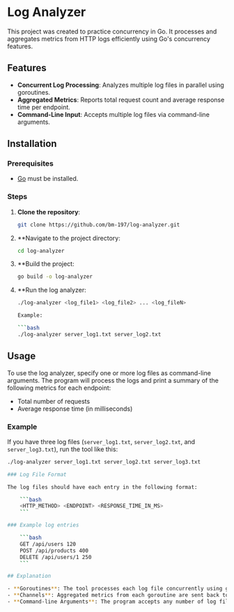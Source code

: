 # Log Analyzer

This project was created to practice concurrency in Go. It processes and aggregates metrics from HTTP logs efficiently using Go's concurrency features.

## Features

- **Concurrent Log Processing**: Analyzes multiple log files in parallel using goroutines.
- **Aggregated Metrics**: Reports total request count and average response time per endpoint.
- **Command-Line Input**: Accepts multiple log files via command-line arguments.

## Installation

### Prerequisites

- [Go](https://golang.org/dl/) must be installed.

### Steps

1. **Clone the repository**:
   ```bash
   git clone https://github.com/bm-197/log-analyzer.git
   ```
2. **Navigate to the project directory:
    ```bash
    cd log-analyzer
    ```
3. **Build the project:
    ```bash
    go build -o log-analyzer
    ```
4. **Run the log analyzer:
    ```bash
    ./log-analyzer <log_file1> <log_file2> ... <log_fileN>
    
    Example:

    ```bash
    ./log-analyzer server_log1.txt server_log2.txt
    ```

## Usage

To use the log analyzer, specify one or more log files as command-line arguments. The program will process the logs and print a summary of the following metrics for each endpoint:

- Total number of requests
- Average response time (in milliseconds)

### Example

If you have three log files (`server_log1.txt`, `server_log2.txt`, and `server_log3.txt`), run the tool like this:

```bash
./log-analyzer server_log1.txt server_log2.txt server_log3.txt

### Log File Format

The log files should have each entry in the following format:

    ```bash
    <HTTP_METHOD> <ENDPOINT> <RESPONSE_TIME_IN_MS>
    ```

### Example log entries

    ```bash
    GET /api/users 120
    POST /api/products 400
    DELETE /api/users/1 250
    ```

## Explanation

- **Goroutines**: The tool processes each log file concurrently using goroutines to improve performance.
- **Channels**: Aggregated metrics from each goroutine are sent back to the main thread via channels to avoid race conditions.
- **Command-line Arguments**: The program accepts any number of log files as input, making it flexible for various use cases.



